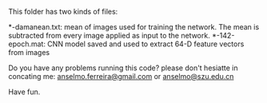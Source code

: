 
This folder has two kinds of files:

*-damanean.txt: mean of images used for training the network. The mean is subtracted from every image applied as input to the network.
*-142-epoch.mat: CNN model saved and used to extract 64-D feature vectors from images

Do you have any problems running this code? please don't hesiatte in concating me: anselmo.ferreira@gmail.com or anselmo@szu.edu.cn

Have fun.
